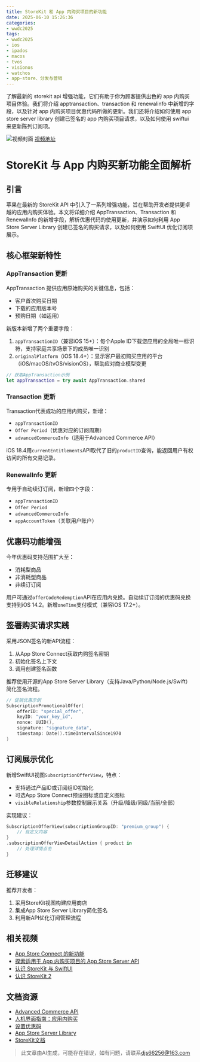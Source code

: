 ```yaml
---
title: StoreKit 和 App 内购买项目的新功能
date: 2025-06-10 15:26:36
categories:
- wwdc2025
tags:
- wwdc2025
- ios
- ipados
- macos
- tvos
- visionos
- watchos
- app-store、分发与营销
---
```

了解最新的 storekit api 增强功能，它们有助于你为顾客提供出色的 app 内购买项目体验。我们将介绍 apptransaction、transaction 和 renewalinfo 中新增的字段，以及针对 app 内购买项目优惠代码所做的更新。我们还将介绍如何使用 app store server library 创建已签名的 app 内购买项目请求，以及如何使用 swiftui 来更新陈列订阅项。
<!--more-->

![视频封面](https://devimages-cdn.apple.com/wwdc-services/images/3055294D-836B-4513-B7B0-0BC5666246B0/9940/9940_wide_250x141_2x.jpg)
[视频地址](https://developer.apple.com/cn/videos/play/wwdc2025/241/)

# StoreKit 与 App 内购买新功能全面解析

## 引言
苹果在最新的 StoreKit API 中引入了一系列增强功能，旨在帮助开发者提供更卓越的应用内购买体验。本文将详细介绍 AppTransaction、Transaction 和 RenewalInfo 的新增字段，解析优惠代码的使用更新，并演示如何利用 App Store Server Library 创建已签名的购买请求，以及如何使用 SwiftUI 优化订阅项展示。

## 核心框架新特性

### AppTransaction 更新
AppTransaction 提供应用原始购买的关键信息，包括：
- 客户首次购买日期
- 下载的应用版本号
- 预购日期（如适用）

新版本新增了两个重要字段：
1. `appTransactionID`（兼容iOS 15+）：每个Apple ID下载您应用的全局唯一标识符，支持家庭共享场景下的成员唯一识别
2. `originalPlatform`（iOS 18.4+）：显示客户最初购买应用的平台（iOS/macOS/tvOS/visionOS），帮助应对商业模型变更

```swift
// 获取AppTransaction示例
let appTransaction = try await AppTransaction.shared
```

### Transaction 更新
Transaction代表成功的应用内购买，新增：
- `appTransactionID`
- `Offer Period`（优惠对应的订阅周期）
- `advancedCommerceInfo`（适用于Advanced Commerce API）

iOS 18.4用`currentEntitlements`API取代了旧的`productID`查询，能返回用户有权访问的所有交易记录。

### RenewalInfo 更新
专用于自动续订订阅，新增四个字段：
- `appTransactionID`
- `Offer Period`
- `advancedCommerceInfo`
- `appAccountToken`（关联用户账户）

## 优惠码功能增强
今年优惠码支持范围扩大至：
- 消耗型商品
- 非消耗型商品
- 非续订订阅

用户可通过`offerCodeRedemption`API在应用内兑换。自动续订订阅的优惠码兑换支持到iOS 14.2。新增`oneTime`支付模式（兼容iOS 17.2+）。

## 签署购买请求实践
采用JSON签名的新API流程：
1. 从App Store Connect获取内购签名密钥
2. 初始化签名上下文
3. 调用创建签名函数

推荐使用开源的App Store Server Library（支持Java/Python/Node.js/Swift）简化签名流程。

```swift
// 促销优惠示例
SubscriptionPromotionalOffer(
    offerID: "special_offer",
    keyID: "your_key_id",
    nonce: UUID(),
    signature: "signature_data",
    timestamp: Date().timeIntervalSince1970
)
```

## 订阅展示优化
新增SwiftUI视图`SubscriptionOfferView`，特点：
- 支持通过产品ID或订阅组ID初始化
- 可选App Store Connect预设图标或自定义图标
- `visibleRelationship`参数控制展示关系（升级/降级/同级/当前/全部）

实现建议：
```swift
SubscriptionOfferView(subscriptionGroupID: "premium_group") {
    // 自定义内容
}
.subscriptionOfferViewDetailAction { product in
    // 处理详情点击
}
```

## 迁移建议
推荐开发者：
1. 采用StoreKit视图构建应用商店
2. 集成App Store Server Library简化签名
3. 利用新API优化订阅管理流程

## 相关视频
- [App Store Connect 的新功能](https://developer.apple.com/videos/play/wwdc2025/328)
- [探索适用于 App 内购买项目的 App Store Server API](https://developer.apple.com/videos/play/wwdc2024/10062)
- [认识 StoreKit 与 SwiftUI](https://developer.apple.com/videos/play/wwdc2023/10013)
- [认识 StoreKit 2](https://developer.apple.com/videos/play/wwdc2021/10114)

## 文档资源
- [Advanced Commerce API](https://developer.apple.com/in-app-purchase/advanced-commerce-api/)
- [人机界面指南：应用内购买](https://developer.apple.com/design/human-interface-guidelines/in-app-purchase)
- [设置优惠码](https://developer.apple.com/help/app-store-connect/manage-subscriptions/set-up-offer-codes/)
- [App Store Server Library](https://developer.apple.com/documentation/AppStoreServerAPI/simplifying-your-implementation-by-using-the-app-store-server-library)
- [StoreKit文档](https://developer.apple.com/documentation/StoreKit)
> 此文章由AI生成，可能存在错误，如有问题，请联系[djs66256@163.com](djs66256@163.com)